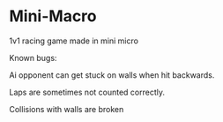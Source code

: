 # Mini-Macro
1v1 racing game made in mini micro


Known bugs:


Ai opponent can get stuck on walls when hit backwards.

Laps are sometimes not counted correctly.

Collisions with walls are broken
